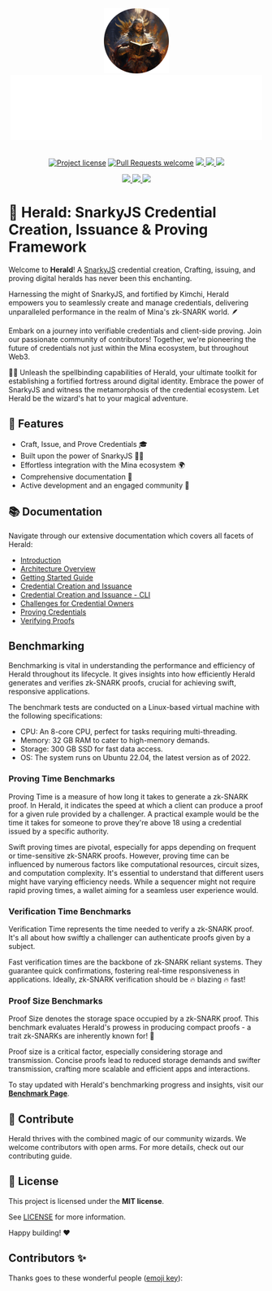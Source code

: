 <!-- markdownlint-disable -->
<div align="center">
  <img src="apps/docs/static/img/herald.png" height="128">
</div>
<div align="center">
  <img src="apps/docs/static/img/Herald-name.png" height="128">
</div>
<div align="center">
<br />
<!-- markdownlint-restore -->

[![Project license](https://img.shields.io/github/license/palladians/palladians.svg?style=flat-square)](LICENSE)
[![Pull Requests welcome](https://img.shields.io/badge/PRs-welcome-ff69b4.svg?style=flat-square)](https://github.com/palladians/herald/issues?q=is%3Aissue+is%3Aopen+label%3A%22help+wanted%22)
<a href="https://twitter.com/palladians_xyz">
<img src="https://img.shields.io/twitter/follow/palladians_xyz?style=social"/>
</a> <a href="https://github.com/palladians/herald">
<img src="https://img.shields.io/github/stars/palladians/herald?style=social"/>
</a> <a href="https://palladians.github.io/herald/">
<img src="https://img.shields.io/badge/Documentation-Website-yellow"/> </a>

<a href="https://palladians.github.io/herald/contribute">
<img src="https://img.shields.io/badge/Contributor%20starter%20pack-Doc-green?logo=github"/>
</a>

<a href="https://www.npmjs.com/package/herald-sdk">
<img src="https://img.shields.io/badge/NPM-%23CB3837.svg?style=for-the-badge&logo=npm&logoColor=white"/>
</a>

<a href="https://https://palladians.github.io/herald/benchmarks">
<img src="https://img.shields.io/badge/Benchmark-Performance-blue?logo=github-actions"/>
</a>
</div>

# 🪽 Herald: SnarkyJS Credential Creation, Issuance & Proving Framework

Welcome to **Herald**! A [SnarkyJS](https://docs.minaprotocol.com/zkapps/snarkyjs) credential creation, 
Crafting, issuing, and proving digital heralds has never been this enchanting.

Harnessing the might of SnarkyJS, and fortified by Kimchi, Herald empowers you to seamlessly create 
and manage credentials, delivering unparalleled performance in the realm of Mina's 
zk-SNARK world. 🪶

Embark on a journey into verifiable credentials and client-side proving. Join our passionate 
community of contributors! Together, we're pioneering the future of credentials not just within the 
Mina ecosystem, but throughout Web3.

🧙‍♂️ Unleash the spellbinding capabilities of Herald, your ultimate toolkit for establishing a fortified 
fortress around digital identity. Embrace the power of SnarkyJS and witness the metamorphosis of the 
credential ecosystem. Let Herald be the wizard's hat to your magical adventure.

## 🌌 Features
- Craft, Issue, and Prove Credentials 🎓
- Built upon the power of SnarkyJS 🧙‍♂️
- Effortless integration with the Mina ecosystem 🌍
- Comprehensive documentation 📖
- Active development and an engaged community 🌟

## 📚 Documentation
Navigate through our extensive documentation which covers all facets of Herald:

- [Introduction](https://palladians.github.io/herald/introduction)
- [Architecture Overview](https://palladians.github.io/herald/architecture)
- [Getting Started Guide](https://palladians.github.io/herald/build)
- [Credential Creation and Issuance](https://palladians.github.io/herald/build#create-credential-for-subject)
- [Credential Creation and Issuance - CLI](https://palladians.github.io/herald/build#cli-credential-creation-example)
- [Challenges for Credential Owners](https://palladians.github.io/herald/build#construct-challenge)
- [Proving Credentials](https://palladians.github.io/herald/build#prove-that-the-credential-can-satisfy-this-rule)
- [Verifying Proofs](https://palladians.github.io/herald/build#verify-the-proof-1)

## Benchmarking
Benchmarking is vital in understanding the performance and efficiency of Herald throughout its lifecycle. It gives insights into how efficiently Herald generates and verifies zk-SNARK proofs, crucial for achieving swift, responsive applications.

The benchmark tests are conducted on a Linux-based virtual machine with the following specifications:

- CPU: An 8-core CPU, perfect for tasks requiring multi-threading.
- Memory: 32 GB RAM to cater to high-memory demands.
- Storage: 300 GB SSD for fast data access.
- OS: The system runs on Ubuntu 22.04, the latest version as of 2022.

### Proving Time Benchmarks
Proving Time is a measure of how long it takes to generate a zk-SNARK proof. In Herald, it indicates the speed at which a client can produce a proof for a given rule provided by a challenger. A practical example would be the time it takes for someone to prove they're above 18 using a credential issued by a specific authority.

Swift proving times are pivotal, especially for apps depending on frequent or time-sensitive zk-SNARK proofs. However, proving time can be influenced by numerous factors like computational resources, circuit sizes, and computation complexity. It's essential to understand that different users might have varying efficiency needs. While a sequencer might not require rapid proving times, a wallet aiming for a seamless user experience would.

### Verification Time Benchmarks
Verification Time represents the time needed to verify a zk-SNARK proof. It's all about how swiftly a challenger can authenticate proofs given by a subject.

Fast verification times are the backbone of zk-SNARK reliant systems. They guarantee quick confirmations, fostering real-time responsiveness in applications. Ideally, zk-SNARK verification should be 🔥 blazing 🔥 fast!

### Proof Size Benchmarks
Proof Size denotes the storage space occupied by a zk-SNARK proof. This benchmark evaluates Herald's prowess in producing compact proofs - a trait zk-SNARKs are inherently known for! 🔎

Proof size is a critical factor, especially considering storage and transmission. Concise proofs lead to reduced storage demands and swifter transmission, crafting more scalable and efficient apps and interactions.

To stay updated with Herald's benchmarking progress and insights, visit our [**Benchmark Page**](https://palladians.github.io/herald/benchmarks).

## 🤝 Contribute
Herald thrives with the combined magic of our community wizards. We welcome contributors with open arms. For more details, check out our contributing guide.

## 📖 License

This project is licensed under the **MIT license**.

See [LICENSE](LICENSE) for more information.

Happy building! ❤️ 

## Contributors ✨

Thanks goes to these wonderful people
([emoji key](https://allcontributors.org/docs/en/emoji-key)):